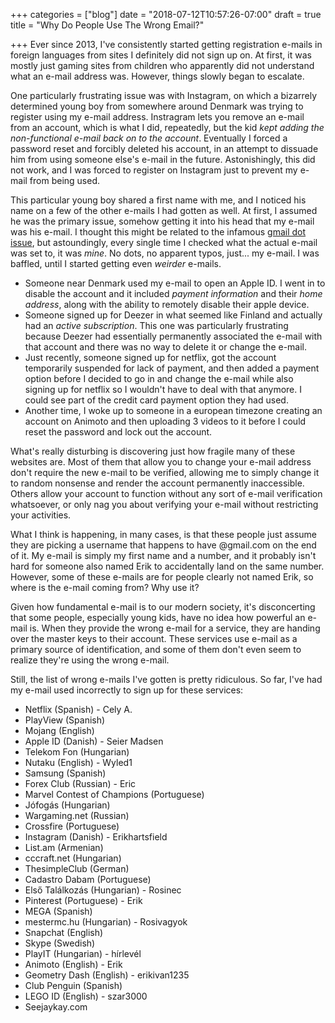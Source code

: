 +++
categories = ["blog"]
date = "2018-07-12T10:57:26-07:00"
draft = true
title = "Why Do People Use The Wrong Email?"

+++
Ever since 2013, I've consistently started getting registration e-mails in foreign languages from sites I definitely did not sign up on. At first, it was mostly just gaming sites from children who apparently did not understand what an e-mail address was. However, things slowly began to escalate.

One particularly frustrating issue was with Instagram, on which a bizarrely determined young boy from somewhere around Denmark was trying to register using my e-mail address. Instragram lets you remove an e-mail from an account, which is what I did, repeatedly, but the kid _kept adding the non-functional e-mail back on to the account_. Eventually I forced a password reset and forcibly deleted his account, in an attempt to dissuade him from using someone else's e-mail in the future. Astonishingly, this did not work, and I was forced to register on Instagram just to prevent my e-mail from being used.

This particular young boy shared a first name with me, and I noticed his name on a few of the other e-mails I had gotten as well. At first, I assumed he was the primary issue, somehow getting it into his head that my e-mail was his e-mail. I thought this might be related to the infamous [gmail dot issue](https://support.google.com/mail/answer/7436150?hl=en), but astoundingly, every single time I checked what the actual e-mail was set to, it was _mine_. No dots, no apparent typos, just... my e-mail. I was baffled, until I started getting even _weirder_ e-mails.

* Someone near Denmark used my e-mail to open an Apple ID. I went in to disable the account and it included _payment information_ and their _home address_, along with the ability to remotely disable their apple device.
* Someone signed up for Deezer in what seemed like Finland and actually had an _active subscription_. This one was particularly frustrating because Deezer had essentially permanently associated the e-mail with that account and there was no way to delete it or change the e-mail.
* Just recently, someone signed up for netflix, got the account temporarily suspended for lack of payment, and then added a payment option before I decided to go in and change the e-mail while also signing up for netflix so I wouldn't have to deal with that anymore. I could see part of the credit card payment option they had used.
* Another time, I woke up to someone in a european timezone creating an account on Animoto and then uploading 3 videos to it before I could reset the password and lock out the account.

What's really disturbing is discovering just how fragile many of these websites are. Most of them that allow you to change your e-mail address don't require the new e-mail to be verified, allowing me to simply change it to random nonsense and render the account permanently inaccessible. Others allow your account to function without any sort of e-mail verification whatsoever, or only nag you about verifying your e-mail without restricting your activities.

What I think is happening, in many cases, is that these people just assume they are picking a username that happens to have @gmail.com on the end of it. My e-mail is simply my first name and a number, and it probably isn't hard for someone also named Erik to accidentally land on the same number. However, some of these e-mails are for people clearly not named Erik, so where is the e-mail coming from? Why use it?

Given how fundamental e-mail is to our modern society, it's disconcerting that some people, especially young kids, have no idea how powerful an e-mail is. When they provide the wrong e-mail for a service, they are handing over the master keys to their account. These services use e-mail as a primary source of identification, and some of them don't even seem to realize they're using the wrong e-mail.

Still, the list of wrong e-mails I've gotten is pretty ridiculous. So far, I've had my e-mail used incorrectly to sign up for these services:

* Netflix (Spanish) - Cely A.
* PlayView (Spanish)
* Mojang (English)
* Apple ID (Danish) - Seier Madsen
* Telekom Fon (Hungarian)
* Nutaku (English) - Wyled1
* Samsung (Spanish)
* Forex Club (Russian) - Eric
* Marvel Contest of Champions (Portuguese)
* Jófogás (Hungarian)
* Wargaming.net (Russian)
* Crossfire (Portuguese)
* Instagram (Danish) - Erikhartsfield
* List.am (Armenian)
* cccraft.net (Hungarian)
* ThesimpleClub (German)
* Cadastro Dabam (Portuguese)
* Első Találkozás (Hungarian) - Rosinec
* Pinterest (Portuguese) - Erik
* MEGA (Spanish)
* mestermc.hu (Hungarian) - Rosivagyok
* Snapchat (English)
* Skype (Swedish)
* PlayIT (Hungarian) - hírlevél
* Animoto (English) - Erik
* Geometry Dash (English) - erikivan1235
* Club Penguin (Spanish)
* LEGO ID (English) - szar3000  
* Seejaykay.com
